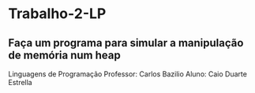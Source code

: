 # Trabalho-2-LP
## Faça um programa para simular a manipulação de memória num heap
Linguagens de Programação 
Professor: Carlos Bazilio
Aluno: Caio Duarte Estrella
